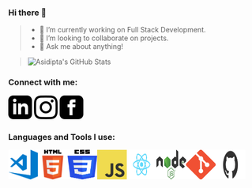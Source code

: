 ### Hi there 👋

<!--
**asi309/asi309** is a ✨ _special_ ✨ repository because its `README.md` (this file) appears on your GitHub profile.

Here are some ideas to get you started:

- 🔭 I’m currently working on ...
- 🌱 I’m currently learning ...
- 👯 I’m looking to collaborate on ...
- 🤔 I’m looking for help with ...
- 💬 Ask me about ...
- 📫 How to reach me: ...
- 😄 Pronouns: ...
- ⚡ Fun fact: ...
-->

> - 🔭 I’m currently working on Full Stack Development.
> - 👯 I’m looking to collaborate on projects.
> - 💬 Ask me about anything!

>![Asidipta's GitHub Stats](https://github-readme-stats.vercel.app/api?username=asi309&show_icons=true&theme=cobalt)

### Connect with me:
<a href="https://www.linkedin.com/in/asidipta/">![LI](https://github.com/asi309/asi309/blob/master/social_icons/li.svg)</a> 
<a href="https://www.instagram.com/_asiii80/">![IG](https://github.com/asi309/asi309/blob/master/social_icons/ig.svg)</a>
<a href="https://www.facebook.com/asidipta.chaudhuri.7">![FB](https://github.com/asi309/asi309/blob/master/social_icons/fb.svg)</a> 

### Languages and Tools I use: 
<img align="left" alt="Visual Studio Code" width="60px" height="60px" src="https://github.com/asi309/asi309/blob/master/tool_icons/vscode.png" />
<img align="left" alt="HTML5" width="60px" height="60px" src="https://github.com/asi309/asi309/blob/master/tool_icons/html5.png" />
<img align="left" alt="CSS3" width="60px" height="60px" src="https://github.com/asi309/asi309/blob/master/tool_icons/css3.png" />
<img align="left" alt="JavaScript" width="60px" height="60px" src="https://github.com/asi309/asi309/blob/master/tool_icons/js.png" />
<img align="left" alt="React" width="60px" height="60px" src="https://github.com/asi309/asi309/blob/master/tool_icons/react.png" />
<img align="left" alt="Node" width="60px" height="60px" src="https://github.com/asi309/asi309/blob/master/tool_icons/node.png" />
<img align="left" alt="Git" width="60px" height="60px" src="https://github.com/asi309/asi309/blob/master/tool_icons/git.png" />
<img align="left" alt="GitHub" width="60px" height="60px" src="https://github.com/asi309/asi309/blob/master/tool_icons/github.png" />

